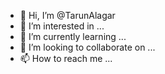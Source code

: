 - 👋 Hi, I’m @TarunAlagar
- 👀 I’m interested in ...
- 🌱 I’m currently learning ...
- 💞️ I’m looking to collaborate on ...
- 📫 How to reach me ...

<!---
TarunAlagar/TarunAlagar is a ✨ special ✨ repository because its `README.md` (this file) appears on your GitHub profile.
You can click the Preview link to take a look at your changes.
--->
